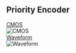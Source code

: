## Priority Encoder
[CMOS](pencode.jpg)<br>
![CMOS](pencode.jpg)<br>
[Waveform](waveform.jpg)<br>
![Waveform](waveform.jpg)<br>
